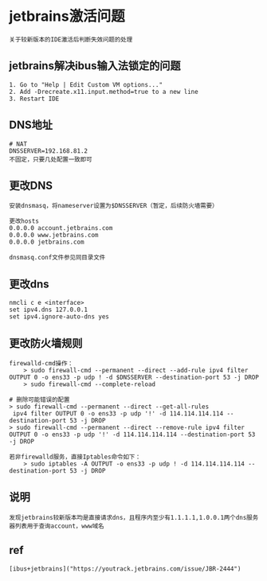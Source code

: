 # jetbrains激活问题
```
关于较新版本的IDE激活后判断失效问题的处理
```

## jetbrains解决ibus输入法锁定的问题
```
1. Go to "Help | Edit Custom VM options..."
2. Add -Drecreate.x11.input.method=true to a new line
3. Restart IDE
```
## DNS地址
```
# NAT
DNSSERVER=192.168.81.2
不固定，只要几处配置一致即可
```

## 更改DNS
```
安装dnsmasq，将nameserver设置为$DNSSERVER（暂定，后续防火墙需要）

更改hosts
0.0.0.0 account.jetbrains.com
0.0.0.0 www.jetbrains.com
0.0.0.0 jetbrains.com

dnsmasq.conf文件参见同目录文件
```

## 更改dns
```
nmcli c e <interface>
set ipv4.dns 127.0.0.1
set ipv4.ignore-auto-dns yes
```

## 更改防火墙规则
```
firewalld-cmd操作：
    > sudo firewall-cmd --permanent --direct --add-rule ipv4 filter OUTPUT 0 -o ens33 -p udp ! -d $DNSSERVER --destination-port 53 -j DROP
    > sudo firewall-cmd --complete-reload

# 删除可能错误的配置
> sudo firewall-cmd --permanent --direct --get-all-rules
 ipv4 filter OUTPUT 0 -o ens33 -p udp '!' -d 114.114.114.114 --destination-port 53 -j DROP
> sudo firewall-cmd --permanent --direct --remove-rule ipv4 filter OUTPUT 0 -o ens33 -p udp '!' -d 114.114.114.114 --destination-port 53 -j DROP

若非firewalld服务，直接Iptables命令如下：
    > sudo iptables -A OUTPUT -o ens33 -p udp ! -d 114.114.114.114 --destination-port 53 -j DROP
```

## 说明
```
发现jetbrains较新版本均是直接请求dns，且程序内至少有1.1.1.1,1.0.0.1两个dns服务器列表用于查询account，www域名
```

## ref
    [ibus+jetbrains]("https://youtrack.jetbrains.com/issue/JBR-2444")
